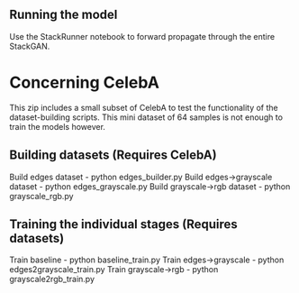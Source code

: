 ## Running the model
Use the StackRunner notebook to forward propagate through the entire StackGAN.

# Concerning CelebA
This zip includes a small subset of CelebA to test the
functionality of the dataset-building scripts. This
mini dataset of 64 samples is not enough to train the
models however.

## Building datasets (Requires CelebA)
Build edges dataset - python edges_builder.py
Build edges->grayscale dataset - python edges_grayscale.py
Build grayscale->rgb dataset - python grayscale_rgb.py

## Training the individual stages (Requires datasets)
Train baseline - python baseline_train.py
Train edges->grayscale - python edges2grayscale_train.py
Train grayscale->rgb - python grayscale2rgb_train.py
